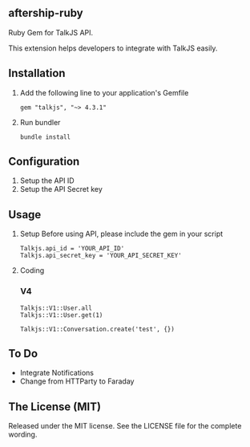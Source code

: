 ## aftership-ruby

Ruby Gem for TalkJS API.

This extension helps developers to integrate with TalkJS easily.

## Installation

1. Add the following line to your application's Gemfile

    ```
    gem "talkjs", "~> 4.3.1"
    ```

2. Run bundler

    ```
    bundle install
    ```

## Configuration

1. Setup the API ID
2. Setup the API Secret key

## Usage

1. Setup
    Before using API, please include the gem in your script

	```
	Talkjs.api_id = 'YOUR_API_ID'
    Talkjs.api_secret_key = 'YOUR_API_SECRET_KEY'
	```

2. Coding


	### V4
	```
    Talkjs::V1::User.all
    Talkjs::V1::User.get(1)

    Talkjs::V1::Conversation.create('test', {})
	```

## To Do

- Integrate Notifications
- Change from HTTParty to Faraday

## The License (MIT)

Released under the MIT license. See the LICENSE file for the complete wording.